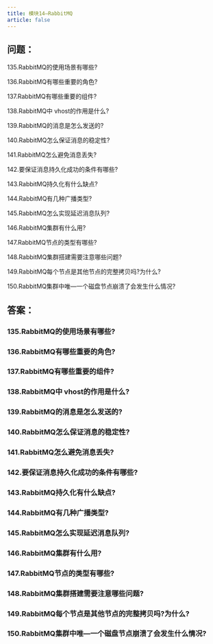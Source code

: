 ```yaml
---
title: 模块14—RabbitMQ
article: false
---
```

## 问题：

135.RabbitMQ的使用场景有哪些?

136.RabbitMQ有哪些重要的角色?

137.RabbitMQ有哪些重要的组件?

138.RabbitMQ中 vhost的作用是什么?

139.RabbitMQ的消息是怎么发送的?

140.RabbitMQ怎么保证消息的稳定性?

141.RabbitMQ怎么避免消息丢失?

142.要保证消息持久化成功的条件有哪些?

143.RabbitMQ持久化有什么缺点?

144.RabbitMQ有几种广播类型?

145.RabbitMQ怎么实现延迟消息队列?

146.RabbitMQ集群有什么用?

147.RabbitMQ节点的类型有哪些?

148.RabbitMQ集群搭建需要注意哪些问题?

149.RabbitMQ每个节点是其他节点的完整拷贝吗?为什么?

150.RabbitMQ集群中唯—一个磁盘节点崩溃了会发生什么情况?



## 答案：

### 135.RabbitMQ的使用场景有哪些?





### 136.RabbitMQ有哪些重要的角色?





### 137.RabbitMQ有哪些重要的组件?





### 138.RabbitMQ中 vhost的作用是什么?





### 139.RabbitMQ的消息是怎么发送的?





### 140.RabbitMQ怎么保证消息的稳定性?





### 141.RabbitMQ怎么避免消息丢失?





### 142.要保证消息持久化成功的条件有哪些?





### 143.RabbitMQ持久化有什么缺点?





### 144.RabbitMQ有几种广播类型?





### 145.RabbitMQ怎么实现延迟消息队列?





### 146.RabbitMQ集群有什么用?





### 147.RabbitMQ节点的类型有哪些?





### 148.RabbitMQ集群搭建需要注意哪些问题?





### 149.RabbitMQ每个节点是其他节点的完整拷贝吗?为什么?





### 150.RabbitMQ集群中唯—一个磁盘节点崩溃了会发生什么情况?



